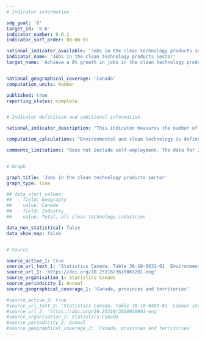 ```yaml
---
# Indicator information

sdg_goal: '8'
target_id: '8.6'
indicator_number: 8.6.1
indicator_sort_order: 08-06-01

national_indicator_available: 'Jobs in the clean technology products sector'
indicator_name: 'Jobs in the clean technology products sector'
target_name: 'Achieve a 8% growth in jobs in the clean technology products sector by March 31, 2024'


national_geographical_coverage: 'Canada'
computation_units: Number

published: true
reporting_status: complete


# Indicator definition and additional information

national_indicator_description: "This indicator measures the number of jobs that are attributable to environmental and clean technology activity." 

computation_calculations: "Environmental and clean technology is defined as any process, product or service that reduces environmental impacts through any of the following three strategies: environmental protection activities that prevent, reduce or eliminate pollution or any other degradation of the environment; resource management activities that result in the more efficient use of natural resources, thus safeguarding against their depletion; or the use of goods that have been adapted to be significantly less energy or resource intensive than the industry standard."

comments_limitations: "Does not include self-employment. The data for 2018 and 2019 are preliminary."


# Graph

graph_title: 'Jobs in the clean technology products sector'
graph_type: line

## data_start_values:
##  - field: Geography
##    value: Canada
##  - field: Industry
##    value: Total, all clean technology industries

data_non_statistical: false
data_show_map: false


# Source

source_active_1: true
source_url_text_1: 'Statistics Canada. Table 36-10-0632-01  Environmental and Clean Technology Products Economic Account, employment'
source_url_1: 'https://doi.org/10.25318/3610063201-eng'
source_organisation_1: Statistics Canada
source_periodicity_1: Annual
source_geographical_coverage_1: 'Canada, provinces and territories'

#source_active_2: true
#source_url_text_2: 'Statistics Canada. Table 36-10-0489-01  Labour statistics consistent with the System of National Accounts (SNA), by job category and industry'
#source_url_2: 'https://doi.org/10.25318/3610048901-eng'
#source_organisation_2: Statistics Canada
#source_periodicity_2: Annual
#source_geographical_coverage_2: 'Canada, provinces and territories'
---
```

